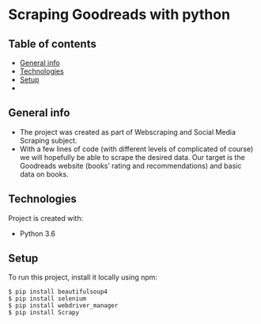 # Scraping Goodreads with python
## Table of contents
* [General info](#general-info)
* [Technologies](#technologies)
* [Setup](#setup)
* 
## General info
* The project was created as part of Webscraping and Social Media Scraping subject. 
* With a few lines of code (with different levels of complicated of course) we will hopefully be able to scrape the desired data. Our target is the Goodreads website (books’ rating and recommendations) and basic data on books.

	
## Technologies
Project is created with:
* Python 3.6
	
## Setup
To run this project, install it locally using npm:

```
$ pip install beautifulsoup4
$ pip install selenium
$ pip install webdriver_manager
$ pip install Scrapy
```
